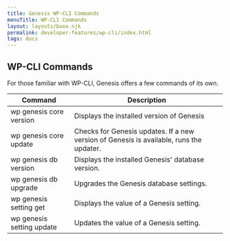 ```yaml
---
title: Genesis WP-CLI Commands
menuTitle: WP-CLI Commands
layout: layouts/base.njk
permalink: developer-features/wp-cli/index.html
tags: docs
---
```


## WP-CLI Commands

For those familiar with WP-CLI, Genesis offers a few commands of its own.

Command | Description
------- | -------
wp genesis core version | Displays the installed version of Genesis
wp genesis core update | Checks for Genesis updates. If a new version of Genesis is available, runs the updater.
wp genesis db version | Displays the installed Genesis' database version.
wp genesis db upgrade | Upgrades the Genesis database settings.
wp genesis setting get | Displays the value of a Genesis setting.
wp genesis setting update | Updates the value of a Genesis setting.
